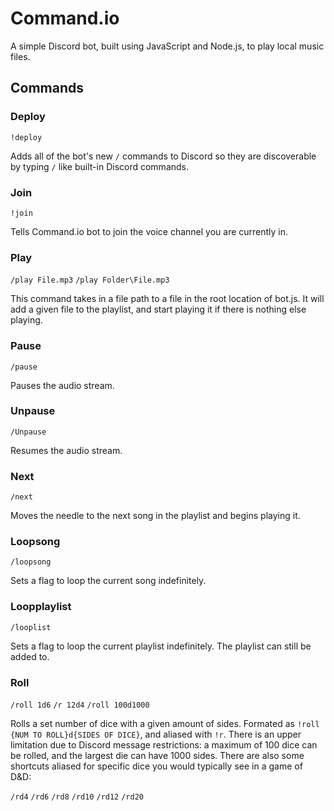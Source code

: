 # Command.io
A simple Discord bot, built using JavaScript and Node.js, to play local music files.

## Commands
### Deploy
`!deploy`

Adds all of the bot's new `/` commands to Discord so they are discoverable by typing `/` like built-in Discord commands.
### Join
`!join`

Tells Command.io bot to join the voice channel you are currently in.
### Play
`/play File.mp3`
`/play Folder\File.mp3`

This command takes in a file path to a file in the root location of bot.js. It will add a given file to the playlist, and start playing it if there is nothing else playing.
### Pause
`/pause`

Pauses the audio stream.
### Unpause
`/Unpause`

Resumes the audio stream.
### Next
`/next`

Moves the needle to the next song in the playlist and begins playing it.
### Loopsong
`/loopsong`

Sets a flag to loop the current song indefinitely.
### Loopplaylist
`/looplist`

Sets a flag to loop the current playlist indefinitely. The playlist can still be added to.
### Roll
`/roll 1d6`
`/r 12d4`
`/roll 100d1000`

Rolls a set number of dice with a given amount of sides. Formated as `!roll {NUM TO ROLL}d{SIDES OF DICE}`, and aliased with `!r`.
There is an upper limitation due to Discord message restrictions: a maximum of 100 dice can be rolled, and the largest die can have 1000 sides.
There are also some shortcuts aliased for specific dice you would typically see in a game of D&D:

`/rd4`
`/rd6`
`/rd8`
`/rd10`
`/rd12`
`/rd20`
